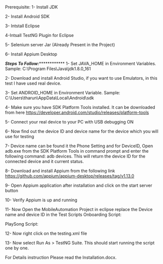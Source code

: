 Prerequisite:
1- Install JDK

2- Install Android SDK

3- Intstall Eclipse

4-Intsall TestNG Plugin for Eclipse

5- Selenium server Jar (Already Present in the Project)

6- Install Appium Desktop



*******************Steps To Follow:*******************************
1-	Set JAVA_HOME in Environment Variables.  Sample: C:\Program Files\Java\jdk1.8.0_161 

2-	Download and install Android Studio, if you want to use Emulators, in this test I have used real device.

3-	Set ANDROID_HOME in Environment Variable. Sample:  C:\Users\tharun\AppData\Local\Android\sdk

4-	Make sure you have SDK Platform Tools installed. It can be downloaded from here https://developer.android.com/studio/releases/platform-tools

5-	Connect your real device to your PC with USB debugging ON 

6-	Now find out the device ID and device name for the device which you will use for testing

7-	Device name can be found it the Phone Setting and for DeviceID, Open adb.exe from the SDK Platform Tools in command prompt and enter the following command: adb devices. This will return the device ID for the connected device and it current status.

8-	Download and install Appium from the following link  https://github.com/appium/appium-desktop/releases/tag/v1.13.0

9-	Open Appium application after installation and click on the start server button

10-	Verify Appium is up and running
 
11-	Now Open the MobileAutomation Project in eclipse replace the Device name and device ID in the Test Scripts 
Onboarding Script:
 
PlaySong Script:
 
12-	Now right click on the testing.xml file

 
13-	Now select Run As > TestNG Suite. This should start running the script one by one.

For Details instruction Please read the Installation.docx.
